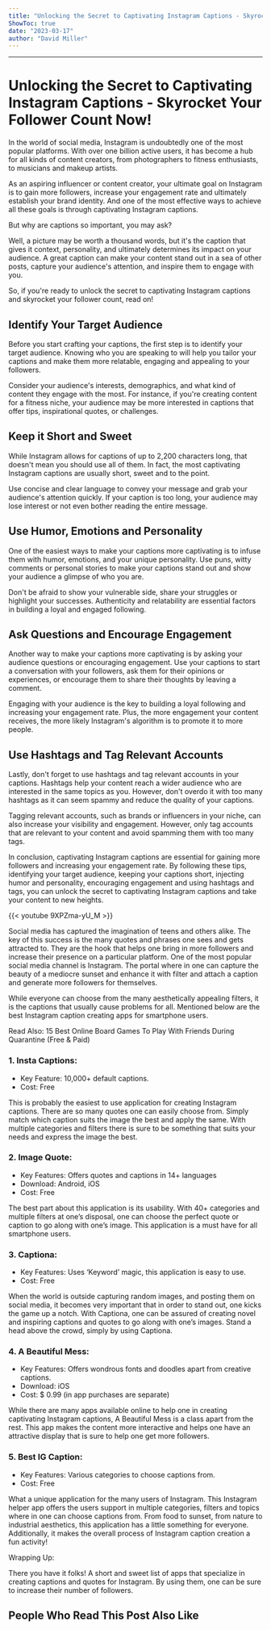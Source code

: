 ```yaml
---
title: "Unlocking the Secret to Captivating Instagram Captions - Skyrocket Your Follower Count Now!"
ShowToc: true 
date: "2023-03-17"
author: "David Miller"
---
```

*****
# Unlocking the Secret to Captivating Instagram Captions - Skyrocket Your Follower Count Now!

In the world of social media, Instagram is undoubtedly one of the most popular platforms. With over one billion active users, it has become a hub for all kinds of content creators, from photographers to fitness enthusiasts, to musicians and makeup artists.

As an aspiring influencer or content creator, your ultimate goal on Instagram is to gain more followers, increase your engagement rate and ultimately establish your brand identity. And one of the most effective ways to achieve all these goals is through captivating Instagram captions.

But why are captions so important, you may ask?

Well, a picture may be worth a thousand words, but it's the caption that gives it context, personality, and ultimately determines its impact on your audience. A great caption can make your content stand out in a sea of other posts, capture your audience's attention, and inspire them to engage with you.

So, if you're ready to unlock the secret to captivating Instagram captions and skyrocket your follower count, read on! 

## Identify Your Target Audience

Before you start crafting your captions, the first step is to identify your target audience. Knowing who you are speaking to will help you tailor your captions and make them more relatable, engaging and appealing to your followers.

Consider your audience's interests, demographics, and what kind of content they engage with the most. For instance, if you're creating content for a fitness niche, your audience may be more interested in captions that offer tips, inspirational quotes, or challenges.

## Keep it Short and Sweet

While Instagram allows for captions of up to 2,200 characters long, that doesn't mean you should use all of them. In fact, the most captivating Instagram captions are usually short, sweet and to the point.

Use concise and clear language to convey your message and grab your audience's attention quickly. If your caption is too long, your audience may lose interest or not even bother reading the entire message.

## Use Humor, Emotions and Personality

One of the easiest ways to make your captions more captivating is to infuse them with humor, emotions, and your unique personality. Use puns, witty comments or personal stories to make your captions stand out and show your audience a glimpse of who you are.

Don't be afraid to show your vulnerable side, share your struggles or highlight your successes. Authenticity and relatability are essential factors in building a loyal and engaged following.

## Ask Questions and Encourage Engagement

Another way to make your captions more captivating is by asking your audience questions or encouraging engagement. Use your captions to start a conversation with your followers, ask them for their opinions or experiences, or encourage them to share their thoughts by leaving a comment.

Engaging with your audience is the key to building a loyal following and increasing your engagement rate. Plus, the more engagement your content receives, the more likely Instagram's algorithm is to promote it to more people.

## Use Hashtags and Tag Relevant Accounts

Lastly, don't forget to use hashtags and tag relevant accounts in your captions. Hashtags help your content reach a wider audience who are interested in the same topics as you. However, don't overdo it with too many hashtags as it can seem spammy and reduce the quality of your captions.

Tagging relevant accounts, such as brands or influencers in your niche, can also increase your visibility and engagement. However, only tag accounts that are relevant to your content and avoid spamming them with too many tags.

In conclusion, captivating Instagram captions are essential for gaining more followers and increasing your engagement rate. By following these tips, identifying your target audience, keeping your captions short, injecting humor and personality, encouraging engagement and using hashtags and tags, you can unlock the secret to captivating Instagram captions and take your content to new heights.

{{< youtube 9XPZma-yU_M >}} 



Social media has captured the imagination of teens and others alike. The key of this success is the many quotes and phrases one sees and gets attracted to. They are the hook that helps one bring in more followers and increase their presence on a particular platform. One of the most popular social media channel is Instagram. The portal where in one can capture the beauty of a mediocre sunset and enhance it with filter and attach a caption and generate more followers for themselves.
 
While everyone can choose from the many aesthetically appealing filters, it is the captions that usually cause problems for all. Mentioned below are the best Instagram caption creating apps for smartphone users.
 
Read Also: 15 Best Online Board Games To Play With Friends During Quarantine (Free & Paid)
 
### 1. Insta Captions:
 

 
- Key Feature: 10,000+ default captions.
 - Cost: Free

 
This is probably the easiest to use application for creating Instagram captions. There are so many quotes one can easily choose from. Simply match which caption suits the image the best and apply the same. With multiple categories and filters there is sure to be something that suits your needs and express the image the best.
 
### 2. Image Quote:
 
- Key Features: Offers quotes and captions in 14+ languages
 - Download: Android, iOS
 - Cost: Free

 
The best part about this application is its usability. With 40+ categories and multiple filters at one’s disposal, one can choose the perfect quote or caption to go along with one’s image. This application is a must have for all smartphone users.
 
### 3. Captiona:
 
- Key Features: Uses ‘Keyword’ magic, this application is easy to use.
 - Cost: Free

 
When the world is outside capturing random images, and posting them on social media, it becomes very important that in order to stand out, one kicks the game up a notch. With Captiona, one can be assured of creating novel and inspiring captions and quotes to go along with one’s images. Stand a head above the crowd, simply by using Captiona.
 
### 4. A Beautiful Mess:
 
- Key Features: Offers wondrous fonts and doodles apart from creative captions.
 - Download: iOS
 - Cost: $ 0.99 (in app purchases are separate)

 
While there are many apps available online to help one in creating captivating Instagram captions, A Beautiful Mess is a class apart from the rest. This app makes the content more interactive and helps one have an attractive display that is sure to help one get more followers.
 
### 5. Best IG Caption:
 
- Key Features: Various categories to choose captions from.
 - Cost: Free

 
What a unique application for the many users of Instagram. This Instagram helper app offers the users support in multiple categories, filters and topics where in one can choose captions from. From food to sunset, from nature to industrial aesthetics, this application has a little something for everyone. Additionally, it makes the overall process of Instagram caption creation a fun activity!
 
Wrapping Up:
 
There you have it folks! A short and sweet list of apps that specialize in creating captions and quotes for Instagram. By using them, one can be sure to increase their number of followers.
 
##  People Who Read This Post Also Like 



